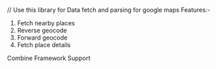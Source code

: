 // Use this library for Data fetch and parsing for google maps
Features:-
1. Fetch nearby places
2. Reverse geocode
3. Forward geocode
4. Fetch place details

Combine Framework Support

